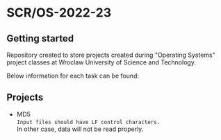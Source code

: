 # SCR/OS-2022-23



## Getting started

Repository created to store projects created during "Operating Systems" project classes at Wroclaw University of Science and Technology.

Below information for each task can be found:
## Projects
- MD5\
    `Input files should have LF control characters.` 
\
In other case, data will not be read properly.
